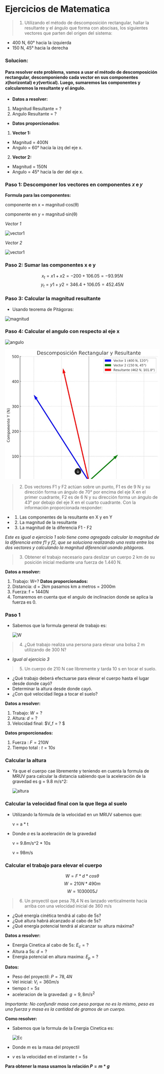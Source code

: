 # Ejercicios de Matematica


> 1. Utilizando el método de descomposición rectangular, hallar la resultante y el ángulo que forma
con abscisas, los siguientes vectores que parten del origen del sistema:
- 400 N, 60° hacia la izquierda
- 150 N, 45° hacia la derecha

### Solucion: 

#### Para resolver este problema, vamos a usar el método de descomposición rectangular, descomponiendo cada vector en sus componentes 𝑥(horizontal) e 𝑦(vertical). Luego, sumaremos las componentes y calcularemos la resultante y el ángulo.

- **Datos a resolver:**
1. Magnitud Resultante = ?
2. Angulo Resultante = ?
- **Datos proporcionados**:
1. **Vector 1:**
 - Magnitud = 400N
 - Angulo = 60° hacia la izq del eje x.
2. **Vector 2:**
 - Magnitud = 150N
 - Angulo = 45° hacia la der del eje x.

### Paso 1: Descomponer los vectores en componentes 𝑥 e 𝑦
**Formula para las componentes:**

componente en x = magnitud⋅cos(θ)

componente en y = magnitud⋅sin(θ)

*Vector 1*

![vector1](https://latex.codecogs.com/svg.image?\bg{white}$$x_1=400&space;cos(120)=400(0.5)=200N$$$$y_1=400&space;sin(120)=400(0.866)=346.4N$$)

*Vector 2*

![vector1](https://latex.codecogs.com/svg.image?\bg{white}$$x_2=150&space;cos(45)=150(0.707)=106.05N$$$$y_2=150&space;sin(45)=150(0.707)=106.05N$$)


### Paso 2: Sumar las componentes x e y
$$
x_t = x1 + x2 = -200 + 106.05 = -93.95N
$$
$$
y_t = y1 + y2 = 346.4 + 106.05 = 452.45N
$$

### Paso 3: Calcular la magnitud resultante
- Usando teorema de Pitágoras:

![magnitud](https://latex.codecogs.com/svg.image?\bg{black}$$R=\sqrt{x_t^2&plus;y_t^2}$$$$R=\sqrt{(-95.95)^2&plus;(452.45)^2}=\sqrt{8826.6&plus;204710.5}=\sqrt{213537.1}$$$$R\approx&space;462N$$)

### Paso 4: Calcular el angulo con respecto al eje x

![angulo](https://latex.codecogs.com/svg.image?\bg{white}{\color{white}}$$\theta=tan^-1(y_t/x_t)$$)

![grafica1](grafica1.jpg)

> 2. Dos vectores F1 y F2 actúan sobre un punto, F1 es de 9 N y su dirección forma un ángulo de 70° por encima del eje X en el primer cuadrante, F2 es de 6 N y su dirección forma un ángulo de 43° por debajo del eje X en el cuarto cuadrante. Con la información proporcionada responder:
 - 1. Las componentes de la resultante en X y en Y
 - 2. La magnitud de la resultante
 - 3. La magnitud de la diferencia F1 - F2

*Este es igual a ejercicio 1 solo tiene como agregado calcular la magnitud de la diferencia entre f1 y f2, que se soluciona realizando una resta entre los dos vectores y calculando la magnitud diferencial usando pitágoras.*

> 3. Obtener el trabajo necesario para deslizar un cuerpo 2 km de su posición inicial mediante una fuerza de 1.440 N. 

**Datos a resolver:**
1. Trabajo: W=?
**Datos proporcionados:**
1. Distancia: d = 2km pasamos km a metros = 2000m
2. Fuerza: f = 1440N
3. Tomaremos en cuenta que el angulo de inclinacion donde se aplica la fuerza es 0. 

### Paso 1
- Sabemos que la formula general de trabajo es:

    ![W](https://latex.codecogs.com/svg.image?\bg{white}$$W=F*d*cos\theta$$$$W=1440N*2000m*1$$$$W=2880000J$$)
> 4.  ¿Qué trabajo realiza una persona para elevar una bolsa 2 m utilizando de 300 N?
- *Igual al ejercicio 3*

>5. Un cuerpo de 210 N cae libremente y tarda 10 s en tocar el suelo.
 - ¿Qué trabajo deberá efectuarse para elevar el cuerpo hasta el lugar desde donde cayó?
 - Determinar la altura desde donde cayó.
 - ¿Con qué velocidad llega a tocar el suelo?

 **Datos a resolver:**
 1. Trabajo: $W = ?$
 2. Altura: $d = ?$
 3. Velocidad final: $V_f = ? $ 

 **Datos proporcionados:**
 1. Fuerza : $F = 210N$
 2. Tiempo total : $t = 10s$

 ### Calcular la altura
 - Ya que el cuerpo cae libremente y teniendo en cuenta la formula de MRUV para calcular la distancia sabiendo que la aceleración de la gravedad es g = 9.8 m/s^2:

      ![altura](https://latex.codecogs.com/svg.image?\bg{white}$$d=1/2*g*t^2$$$$d=1/2*9.8m/s^2*(10s)^2$$$$d=490m$$)
 ### Calcular la velocidad final con la que llega al suelo
 - Utilizando la fórmula de la velocidad en un MRUV sabemos que:

    v = a * t

 - Donde $a$ es la aceleración de la gravedad
 
   v = 9.8m/s^2 * 10s
 
   v = 98m/s

### Calcular el trabajo para elevar el cuerpo

$$
W = F * d * cos \theta
$$
$$
W = 210N * 490m
$$
$$
W = 1030005 J
$$

> 6. Un proyectil que pesa 78,4 N es lanzado verticalmente hacia arriba con una velocidad inicial de
360 m/s
- ¿Qué energía cinética tendrá al cabo de 5s? 
- ¿Qué altura habrá alcanzado al cabo de 5s? 
- ¿Qué energía potencial tendrá al alcanzar su altura máxima?

**Datos a resolver:**
- Energia Cinetica al cabo de 5s: $E_c = ?$
- Altura a 5s: $d=?$
- Energia potencial en altura maxima: $E_p = ?$

**Datos:**
- Peso del proyectil: $P = 78,4N$
- Vel inicial: $V_i = 360m/s$
- tiempo $t = 5s$
- aceleracion de la gravedad: $g=9,8m/s^2$


*Importante: No confundir masa con peso porque no es lo mismo, peso es una fuerza y masa es la cantidad de gramos de un cuerpo.*

**Como resolver:**
- Sabemos que la formula de la Energia Cinetica es: 

  ![Ec](https://latex.codecogs.com/svg.image?\bg{white}$$E_c=\frac{1}{2}m&space;v^2$$)

- Donde $m$ es la masa del proyectil
- $v$ es la velocidad en el instante $t= 5s$

**Para obtener la masa usamos la relación $P = m * g$**